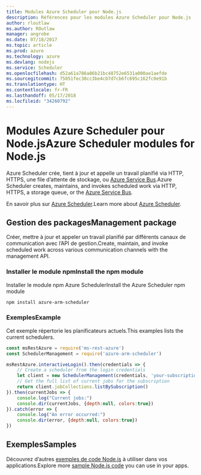 ```yaml
---
title: Modules Azure Scheduler pour Node.js
description: Références pour les modules Azure Scheduler pour Node.js
author: rloutlaw
ms.author: ROutlaw
manager: angrobe
ms.date: 07/18/2017
ms.topic: article
ms.prod: azure
ms.technology: azure
ms.devlang: nodejs
ms.service: Scheduler
ms.openlocfilehash: d52a61a786a86b21bc48752e6531a000ae1aefde
ms.sourcegitcommit: 75051fec38cc3be4cb7d7cb6fc695c162fc0e91b
ms.translationtype: HT
ms.contentlocale: fr-FR
ms.lasthandoff: 05/17/2018
ms.locfileid: "34260792"
---
```

# <a name="azure-scheduler-modules-for-nodejs"></a><span data-ttu-id="73342-103">Modules Azure Scheduler pour Node.js</span><span class="sxs-lookup"><span data-stu-id="73342-103">Azure Scheduler modules for Node.js</span></span>

<span data-ttu-id="73342-104">Azure Scheduler crée, tient à jour et appelle un travail planifié via HTTP, HTTPS, une file d’attente de stockage, ou [Azure Service Bus](/azure/service-bus-messaging/service-bus-messaging-overview).</span><span class="sxs-lookup"><span data-stu-id="73342-104">Azure Scheduler creates, maintains, and invokes scheduled work via HTTP, HTTPS, a storage queue, or the [Azure Service Bus](/azure/service-bus-messaging/service-bus-messaging-overview).</span></span>

<span data-ttu-id="73342-105">En savoir plus sur [Azure Scheduler](/azure/scheduler/scheduler-intro).</span><span class="sxs-lookup"><span data-stu-id="73342-105">Learn more about [Azure Scheduler](/azure/scheduler/scheduler-intro).</span></span>

## <a name="management-package"></a><span data-ttu-id="73342-106">Gestion des packages</span><span class="sxs-lookup"><span data-stu-id="73342-106">Management package</span></span>

<span data-ttu-id="73342-107">Créer, mettre à jour et appeler un travail planifié par différents canaux de communication avec l’API de gestion.</span><span class="sxs-lookup"><span data-stu-id="73342-107">Create, maintain, and invoke scheduled work across various communication channels with the management API.</span></span>

### <a name="install-the-npm-module"></a><span data-ttu-id="73342-108">Installer le module npm</span><span class="sxs-lookup"><span data-stu-id="73342-108">Install the npm module</span></span>

<span data-ttu-id="73342-109">Installer le module npm Azure Scheduler</span><span class="sxs-lookup"><span data-stu-id="73342-109">Install the Azure Scheduler npm module</span></span>

```bash
npm install azure-arm-scheduler
```

### <a name="example"></a><span data-ttu-id="73342-110">Exemples</span><span class="sxs-lookup"><span data-stu-id="73342-110">Example</span></span>

<span data-ttu-id="73342-111">Cet exemple répertorie les planificateurs actuels.</span><span class="sxs-lookup"><span data-stu-id="73342-111">This examples lists the current schedulers.</span></span>

```javascript
const msRestAzure = require('ms-rest-azure')
const SchedulerManagement = require('azure-arm-scheduler')

msRestAzure.interactiveLogin().then(credentials => {
    // Create a scheduler from the login credentials
    let client = new SchedulerManagement(credentials, 'your-subscription-id')
    // Get the full list of current jobs for the subscription
    return client.jobCollections.listBySubscription()
}).then(currentJobs => {
    console.log("Current jobs:")
    console.dir(currentJobs, {depth:null, colors:true})
}).catch(error => {
    console.log("An error occurred:")
    console.dir(error, {depth:null, colors:true})
})
```

## <a name="samples"></a><span data-ttu-id="73342-112">Exemples</span><span class="sxs-lookup"><span data-stu-id="73342-112">Samples</span></span>

<span data-ttu-id="73342-113">Découvrez d’autres [exemples de code Node.js](https://azure.microsoft.com/resources/samples/?platform=nodejs) à utiliser dans vos applications.</span><span class="sxs-lookup"><span data-stu-id="73342-113">Explore more [sample Node.js code](https://azure.microsoft.com/resources/samples/?platform=nodejs) you can use in your apps.</span></span>
